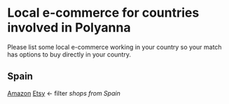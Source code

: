# Local e-commerce for countries involved in Polyanna

Please list some local e-commerce working in your country so your match has options to buy directly in your country.

## Spain
[Amazon](amazon.es)
[Etsy](etsy.com) <- filter _shops from Spain_
